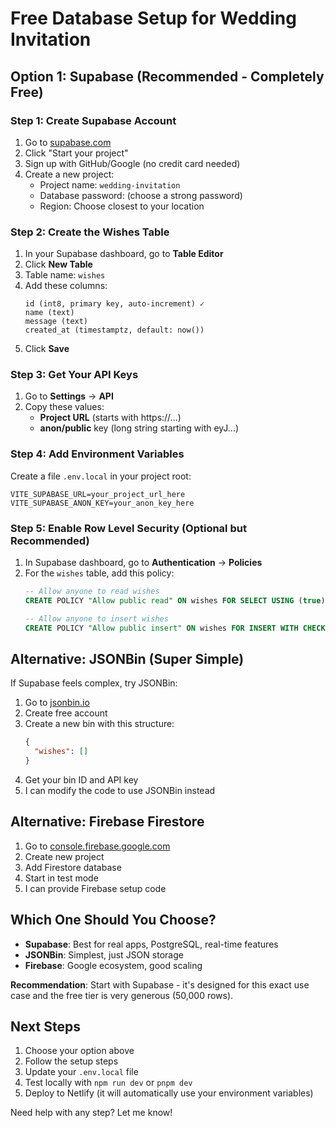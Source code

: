 # Free Database Setup for Wedding Invitation

## Option 1: Supabase (Recommended - Completely Free)

### Step 1: Create Supabase Account
1. Go to [supabase.com](https://supabase.com)
2. Click "Start your project" 
3. Sign up with GitHub/Google (no credit card needed)
4. Create a new project:
   - Project name: `wedding-invitation`
   - Database password: (choose a strong password)
   - Region: Choose closest to your location

### Step 2: Create the Wishes Table
1. In your Supabase dashboard, go to **Table Editor**
2. Click **New Table**
3. Table name: `wishes`
4. Add these columns:
   ```
   id (int8, primary key, auto-increment) ✓
   name (text)
   message (text) 
   created_at (timestamptz, default: now())
   ```
5. Click **Save**

### Step 3: Get Your API Keys
1. Go to **Settings** → **API**
2. Copy these values:
   - **Project URL** (starts with https://...)
   - **anon/public** key (long string starting with eyJ...)

### Step 4: Add Environment Variables
Create a file `.env.local` in your project root:
```
VITE_SUPABASE_URL=your_project_url_here
VITE_SUPABASE_ANON_KEY=your_anon_key_here
```

### Step 5: Enable Row Level Security (Optional but Recommended)
1. In Supabase dashboard, go to **Authentication** → **Policies**
2. For the `wishes` table, add this policy:
   ```sql
   -- Allow anyone to read wishes
   CREATE POLICY "Allow public read" ON wishes FOR SELECT USING (true);
   
   -- Allow anyone to insert wishes
   CREATE POLICY "Allow public insert" ON wishes FOR INSERT WITH CHECK (true);
   ```

## Alternative: JSONBin (Super Simple)

If Supabase feels complex, try JSONBin:

1. Go to [jsonbin.io](https://jsonbin.io)
2. Create free account
3. Create a new bin with this structure:
   ```json
   {
     "wishes": []
   }
   ```
4. Get your bin ID and API key
5. I can modify the code to use JSONBin instead

## Alternative: Firebase Firestore

1. Go to [console.firebase.google.com](https://console.firebase.google.com)
2. Create new project
3. Add Firestore database
4. Start in test mode
5. I can provide Firebase setup code

## Which One Should You Choose?

- **Supabase**: Best for real apps, PostgreSQL, real-time features
- **JSONBin**: Simplest, just JSON storage
- **Firebase**: Google ecosystem, good scaling

**Recommendation**: Start with Supabase - it's designed for this exact use case and the free tier is very generous (50,000 rows).

## Next Steps

1. Choose your option above
2. Follow the setup steps
3. Update your `.env.local` file
4. Test locally with `npm run dev` or `pnpm dev`
5. Deploy to Netlify (it will automatically use your environment variables)

Need help with any step? Let me know!
